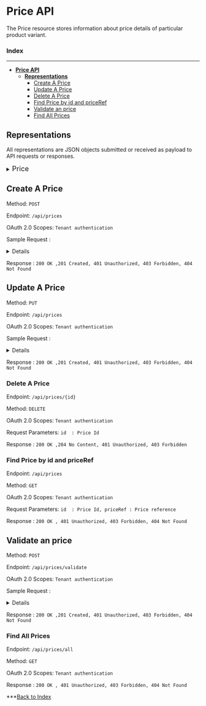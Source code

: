 
# **Price API**
The Price resource stores information about price details of  particular product variant.

### Index

***

- [**Price API**](#price-api)
    <!-- - [Index](#index) -->
  - [**Representations**](#representations)
    - [Create A Price](#create-a-price)
    - [Update A Price](#update-a-price)
    - [Delete A Price](#delete-a-price)
    - [Find Price by id and priceRef](#find-price-by-id-and-priceref)
    - [Validate an price](#validate-an-price)
    - [Find All Prices](#find-all-prices)


## **Representations**

All representations are JSON objects submitted or received as payload to API requests or responses.


<details>
 <summary><font size="4">Price </font></summary>

```id``` - string -The unique ID of the price.It will auotmatically generate while creating the location.

```priceRef``` - string -The unique reference of the price.

```active``` - boolean -to indicate the price is active or not

```deleted``` - boolean -to indicate the price is deleted or not

```currencyCode``` - string -currency code as per ISO 4217

```offlineDate``` - Datetime 

```onlineDate``` - Datetime 

```price``` - number -The price of the product variant

```productVariantId``` - string -The unique id of the product variant

```sale``` - boolean 

```salePrice``` - number -item sale price

</details>


## Create A Price

Method: ``` POST ``` 

Endpoint: ```/api/prices```

OAuth 2.0 Scopes: `Tenant authentication`

Sample Request :
<details>
{
  "active": true,
  "currencyCode": "string",
  "deleted": true,
  "id": "string",
  "offlineDate": "2022-06-20T11:46:30.265Z",
  "onlineDate": "2022-06-20T11:46:30.265Z",
  "price": 0,
  "priceRef": "string",
  "productVariantId": "string",
  "sale": true,
  "salePrice": 0
}
</details>

Response : `200 OK ,201	Created, 401 Unauthorized, 403 Forbidden, 404 Not Found`


## Update A Price

Method: ``` PUT ``` 

Endpoint: ```/api/prices```

OAuth 2.0 Scopes: `Tenant authentication`

Sample Request :
<details>
{
  "active": true,
  "currencyCode": "string",
  "deleted": true,
  "id": "string",
  "offlineDate": "2022-06-20T11:58:06.885Z",
  "onlineDate": "2022-06-20T11:58:06.885Z",
  "price": 0,
  "priceRef": "string",
  "sale": true,
  "salePrice": 0
}
</details>

Response : `200 OK ,201	Created, 401 Unauthorized, 403 Forbidden, 404 Not Found`


### Delete A Price

Endpoint: ```/api/prices/{id}```

Method: ``` DELETE ```

OAuth 2.0 Scopes: `Tenant authentication`

Request Parameters: `id  : Price Id`

Response : `200 OK ,204	No Content, 401 Unauthorized, 403 Forbidden`



### Find Price by id and priceRef

Endpoint: ```/api/prices```

Method: ``` GET ```

OAuth 2.0 Scopes: `Tenant authentication`

Request Parameters: `id  : Price Id, priceRef : Price reference`

Response : `200 OK , 401 Unauthorized, 403 Forbidden, 404 Not Found`


## Validate an price

Method: ``` POST ``` 

Endpoint: ```​/api/prices/validate```

OAuth 2.0 Scopes: `Tenant authentication`

Sample Request :
<details>
{
  "active": true,
  "currencyCode": "string",
  "deleted": true,
  "id": "string",
  "offlineDate": "2022-06-20T12:03:25.422Z",
  "onlineDate": "2022-06-20T12:03:25.422Z",
  "price": 0,
  "priceRef": "string",
  "productVariantId": "string",
  "sale": true,
  "salePrice": 0
}
</details>

Response : `200 OK ,201	Created, 401 Unauthorized, 403 Forbidden, 404 Not Found`


### Find All Prices

Endpoint: ```/api/prices/all```

Method: ``` GET ```

OAuth 2.0 Scopes: `Tenant authentication`

Response : `200 OK , 401 Unauthorized, 403 Forbidden, 404 Not Found`

***[Back to Index](index.md)
